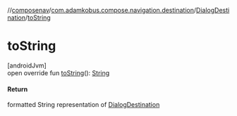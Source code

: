 //[composenav](../../../index.md)/[com.adamkobus.compose.navigation.destination](../index.md)/[DialogDestination](index.md)/[toString](to-string.md)

# toString

[androidJvm]\
open override fun [toString](to-string.md)(): [String](https://kotlinlang.org/api/latest/jvm/stdlib/kotlin/-string/index.html)

#### Return

formatted String representation of [DialogDestination](index.md)
